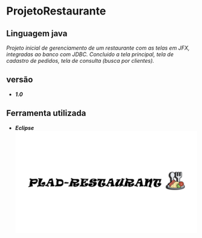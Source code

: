 # ProjetoRestaurante
## Linguagem java
*Projeto inicial de gerenciamento de um restaurante com as telas em JFX, integradas ao banco com JDBC.
Concluido a tela principal, tela de cadastro de pedidos, tela de consulta (busca por clientes).*

## versão
* _**1.0**_
## Ferramenta utilizada
* _**Eclipse**_
![logo_do_projeto](https://github.com/diego-amaral/projetoRestaurante/blob/master/imagens/logo_do_projeto.png)
